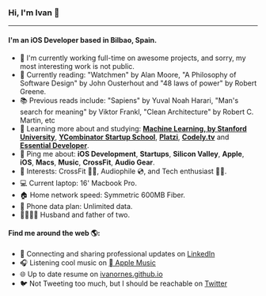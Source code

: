 ### Hi, I'm Ivan 👋
---

<!-- I'm Ivan, an iOS Developer based in Bilbao. I have been working professionally for about 9 years with a wide variety of technologies like iOS, Android, Cordova, Objective-C, Swift, Java, Javascript, Kotlin, HTML, etc. 
I am a curious, creative, and humble guy that enjoys doing any kind of cool stuff with computers. -->

#### I'm an iOS Developer based in Bilbao, Spain.

- 🏢 I'm currently working full-time on awesome projects, and sorry, my most interesting work is not public. 
- 📖 Currently reading: "Watchmen" by Alan Moore, "A Philosophy of Software Design" by John Ousterhout and "48 laws of power" by Robert Greene.
- 📚 Previous reads include: "Sapiens" by Yuval Noah Harari, "Man's search for meaning" by Viktor Frankl, "Clean Architecture" by Robert C. Martin, etc
- 🌱 Learning more about and studying: **<a href="https://www.coursera.org/learn/machine-learning">Machine Learning, by Stanford University</a>**, **<a href="https://www.startupschool.org">YCombinator Startup School</a>**, **<a href="https://platzi.com">Platzi</a>**, **<a href="https://codely.tv">Codely.tv</a>** and **<a href="https://www.essentialdeveloper.com">Essential Developer</a>**.
- 💬 Ping me about: **iOS Development**, **Startups**, **Silicon Valley**, **Apple**, **iOS**, **Macs**, **Music**, **CrossFit**, **Audio Gear**.
- 💜 Interests: CrossFit 🏋️‍♀️, Audiophile 💿, and Tech enthusiast 👨‍💻.  
- 💻 Current laptop: 16' Macbook Pro.
- 🏠 Home network speed: Symmetric 600MB Fiber.
- 📱 Phone data plan: Unlimited data.
- 👨‍👩‍👧‍👦 Husband and father of two.

#### Find me around the web 🌎:
- 💼 Connecting and sharing professional updates on <a href="https://www.linkedin.com/in/ivanornes/">LinkedIn</a>
- 🎧 Listening cool music on <a href="https://music.apple.com/profile/ivanornes"> Apple Music</a>
- 🌐 Up to date resume on <a href="https://ivanornes.github.io">ivanornes.github.io</a>
- 🐦 Not Tweeting too much, but I should be reachable on <a href="https://twitter.com/ivanornes">Twitter</a>


<!--
**ivanornes/ivanornes** is a ✨ _special_ ✨ repository because its `README.md` (this file) appears on your GitHub profile.

Here are some ideas to get you started:

- 🔭 I’m currently working on ...
- 🌱 I’m currently learning ...
- 👯 I’m looking to collaborate on ...
- 🤔 I’m looking for help with ...
- 💬 Ask me about ...
- 📫 How to reach me: ...
- 😄 Pronouns: ...
- ⚡ Fun fact: ...

![My github stats](https://github-readme-stats.vercel.app/api?username=millycodes&show_icons=true)

-->
